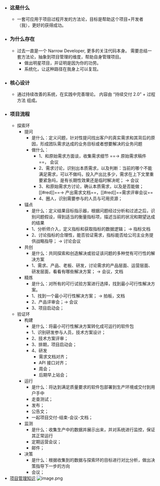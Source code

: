 - ### 这是什么
	- 一套可应用于项目过程开发的方法论，目标是帮助这个项目+开发者（我），更好的获得成功。
- ### 为什么存在
	- 过去一直是一个 Narrow Developer, 更多的关注代码本身。
	  需要总结一套方法论，抽象到项目管理的维度，帮助自身管理项目。
		- 做出明星项目，并证明是因为你的功劳。
		- 系统化，让这种路径在我身上可以复现。
- ### 核心设计
	- 通过持续改善的系统，在实践中完善理论。
	  内容由 “持续交付 2.0” + 过程方法 组成。
- ### 项目流程
	- 探索环
		- 提问
			- 是什么：定义问题，针对性提问找出客户的真实需求和其背后的原因，形成团队需求达成的业务目标或者想要解决的业务问题
			- 做什么：
				- 1、和原始需求方面谈，收集需求细节 ==→ 原始需求稿件==， 会议
				- 2、需求讨论，识别出本质需求，以及判断：当前的哪个不能满足需求，可以不做吗，投入产出比多少，需求在上下文里重要紧急吗，是有长期性效果还是临时解决呢； → 会议
				- 3、和原始需求方讨论，确认本质需求，以及是否能做；[[#red]]==→ 产出需求文档==，[[#red]]==需求评审会议==
				- 4、圈人，识别需要参与的人员与可用资源；
		- 锚点
			- 是什么：定义结果目标指示器，根据问题经过分析和过滤之后，识别问题假设，得到适当的衡量指标项，描述当前的状况和期望达成的结果
			- 1、分析师介入，定义指标和获取指标的数据逻辑； → 指标文档
			- 2、讨论指标的合理性，能否验证需求，指标能否给公司主业务提供战略指导； → 讨论会议
		- 共创
			- 是什么：共同探索和创造解决或验证该问题的多种觉有可行性的解决方案
			- 1、需求、产品、老板、研发，讨论需求的产品层面、运营层面、研发层面，看看有哪些解决方案； → 会议，文档
		- 精炼
			- 是什么：对所有的可行试验方案进行选择，找到最小可行性解决方案。
			- 1、找到一个最小可行性解决方案； → 拍板，文档
			- 2、产品评审会；→ 会议
			- 3、项目启动会；
	- 验证环
		- 构建
			- 是什么：将最小可行性解决方案转化成可运行的软件包
			- 1、识别研发参与人员，技术方案设计；
			- 2、技术方案评审；
			- 3、排期，项目启动会；
			- 4、研发
				- 需求文档对齐；
				- API 接口对齐；
				- 周会；
				- 后期早上站会；
		- 运行
			- 是什么：将达到满足质量要求的软件包部署到生产环境或交付到用户手中
			- 走查测试；
			- 发布；
			- 公告文；
			- 一起项目交付-结束-会议-文档；
		- 监测
			- 是什么：收集生产中的数据并展示出来，并对系统进行监控，保证其正常运行
			- 定期运营会议；
			- 邮件；
		- 决策
			- 是什么：根据收集到的数据与探索环的目标进行对比分析，做出决策指导下一步的方向
			- 会议；
- [项目管理知识](https://www.atlassian.com/zh/project-management#project-management-skills)
  ![image.png](../assets/image_1664180996814_0.png)